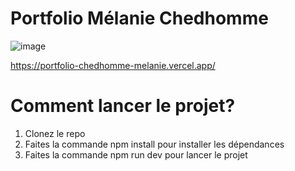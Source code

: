 # Portfolio Mélanie Chedhomme


![image](https://github.com/cl201ficelle/Portfolio_Chedhomme_Melanie/assets/139238877/56b0b201-6980-48dc-a2f2-0a69492f5082)


https://portfolio-chedhomme-melanie.vercel.app/

# Comment lancer le projet?
1. Clonez le repo
2. Faites la commande npm install pour installer les dépendances
3. Faites la commande npm run dev pour lancer le projet
   


